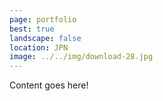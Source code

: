```yaml
---
page: portfolio
best: true
landscape: false
location: JPN
image: ../../img/download-28.jpg
---
```

Content goes here!

